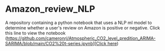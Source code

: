 # Amazon_review_NLP
A repository containing a python notebook that uses a NLP ml model to determine whether a user's review on Amazon is positive or negative.
Click this line to view the notebook ([https://github.com/cameronrj/Atmospheric_CO2_level_predition_ARIMA-SARIMA/blob/main/CO2%20t-series.ipynb][Click here](https://github.com/cameronrj/amazon_review_NLP/blob/main/Amazon_review_nlp_notebook.ipynb))
